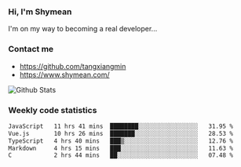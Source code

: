 ### Hi, I'm Shymean

I'm on my way to becoming a real developer...

### Contact me

- <https://github.com/tangxiangmin>
- <https://www.shymean.com/>

![Github Stats](https://github-readme-stats.vercel.app/api?username=tangxiangmin&show_icons=true&theme=dark)


###  Weekly code statistics

<!--START_SECTION:waka-->

```txt
JavaScript   11 hrs 41 mins  ████████░░░░░░░░░░░░░░░░░   31.95 %
Vue.js       10 hrs 26 mins  ███████░░░░░░░░░░░░░░░░░░   28.53 %
TypeScript   4 hrs 40 mins   ███▒░░░░░░░░░░░░░░░░░░░░░   12.76 %
Markdown     4 hrs 15 mins   ███░░░░░░░░░░░░░░░░░░░░░░   11.63 %
C            2 hrs 44 mins   ██░░░░░░░░░░░░░░░░░░░░░░░   07.48 %
```

<!--END_SECTION:waka-->